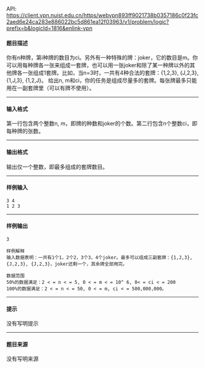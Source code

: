 API: https://client.vpn.nuist.edu.cn/https/webvpn893ff9021738b0357186c0f23fc2aed6e24ca283e886022bc5d861ea12f03963/v1/problem/logic?prefix=b&logicId=1816&enlink-vpn

#### 题目描述

你有n种牌，第i种牌的数目为ci。另外有一种特殊的牌：joker，它的数目是m。你可以用每种牌各一张来组成一套牌，也可以用一张joker和除了某一种牌以外的其他牌各一张组成1套牌。比如，当n=3时，一共有4种合法的套牌：{1,2,3}, {J,2,3}, {1,J,3}, {1,2,J}。 给出n, m和ci，你的任务是组成尽量多的套牌。每张牌最多只能用在一副套牌里（可以有牌不使用）。

---

#### 输入格式

第一行包含两个整数n, m，即牌的种数和joker的个数。第二行包含n个整数ci，即每种牌的张数。

---

#### 输出格式

输出仅一个整数，即最多组成的套牌数目。

---

#### 样例输入
```
3 4
1 2 3	
```

---

#### 样例输出
```
3

样例解释
输入数据表明：一共有1个1，2个2，3个3，4个joker。最多可以组成三副套牌：{1,J,3}, {J,2,3}, {J,2,3}，joker还剩一个，其余牌全部用完。

数据范围
50%的数据满足：2 < = n < = 5, 0 < = m < = 10^ 6, 0< = ci < = 200
100%的数据满足：2 < = n < = 50, 0 < = m, ci < = 500,000,000。

```

---

#### 提示

没有写明提示

---

#### 题目来源

没有写明来源